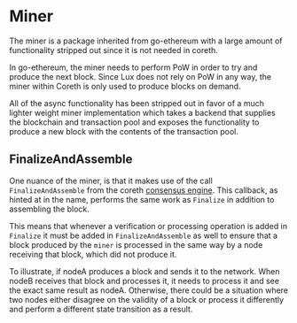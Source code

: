 # Miner

The miner is a package inherited from go-ethereum with a large amount of functionality stripped out since it is not needed in coreth.

In go-ethereum, the miner needs to perform PoW in order to try and produce the next block. Since Lux does not rely on PoW in any way, the miner within Coreth is only used to produce blocks on demand.

All of the async functionality has been stripped out in favor of a much lighter weight miner implementation which takes a backend that supplies the blockchain and transaction pool and exposes the functionality to produce a new block with the contents of the transaction pool.

## FinalizeAndAssemble

One nuance of the miner, is that it makes use of the call `FinalizeAndAssemble` from the coreth [consensus engine](../consensus/dummy/README.md). This callback, as hinted at in the name, performs the same work as `Finalize` in addition to assembling the block.

This means that whenever a verification or processing operation is added in `Finalize` it must be added in `FinalizeAndAssemble` as well to ensure that a block produced by the `miner` is processed in the same way by a node receiving that block, which did not produce it.

To illustrate, if nodeA produces a block and sends it to the network. When nodeB receives that block and processes it, it needs to process it and see the exact same result as nodeA. Otherwise, there could be a situation where two nodes either disagree on the validity of a block or process it differently and perform a different state transition as a result.
